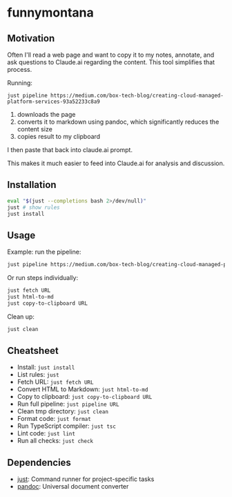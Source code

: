 # funnymontana

## Motivation

Often I'll read a web page and want to copy it to my notes, annotate, and ask questions to Claude.ai regarding the content. This tool simplifies that process.

Running:
```
just pipeline https://medium.com/box-tech-blog/creating-cloud-managed-platform-services-93a52233c8a9
```


1. downloads the page
1. converts it to markdown using pandoc, which significantly reduces the content size
1. copies result to my clipboard

I then paste that back into claude.ai prompt.

This makes it much easier to feed into Claude.ai for analysis and discussion.

## Installation

```bash
eval "$(just --completions bash 2>/dev/null)"
just # show rules
just install
```

## Usage

Example: run the pipeline:
```bash
just pipeline https://medium.com/box-tech-blog/creating-cloud-managed-platform-services-93a52233c8a9
```

Or run steps individually:
```bash
just fetch URL
just html-to-md
just copy-to-clipboard URL
```

Clean up:
```bash
just clean
```

## Cheatsheet

- Install: `just install`
- List rules: `just`
- Fetch URL: `just fetch URL`
- Convert HTML to Markdown: `just html-to-md`
- Copy to clipboard: `just copy-to-clipboard URL`
- Run full pipeline: `just pipeline URL`
- Clean tmp directory: `just clean`
- Format code: `just format`
- Run TypeScript compiler: `just tsc`
- Lint code: `just lint`
- Run all checks: `just check`

## Dependencies

- [just](https://github.com/casey/just): Command runner for project-specific tasks
- [pandoc](https://github.com/jgm/pandoc): Universal document converter
